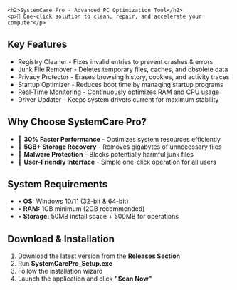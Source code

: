 
    <h2>SystemCare Pro - Advanced PC Optimization Tool</h2>
    <p>🚀 One-click solution to clean, repair, and accelerate your computer</p>
  </div>

  <div class="section">
    <h2>Key Features</h2>
    <ul>
      <li><span class="highlight">Registry Cleaner</span> - Fixes invalid entries to prevent crashes & errors</li>
      <li><span class="highlight">Junk File Remover</span> - Deletes temporary files, caches, and obsolete data</li>
      <li><span class="highlight">Privacy Protector</span> - Erases browsing history, cookies, and activity traces</li>
      <li><span class="highlight">Startup Optimizer</span> - Reduces boot time by managing startup programs</li>
      <li><span class="highlight">Real-Time Monitoring</span> - Continuously optimizes RAM and CPU usage</li>
      <li><span class="highlight">Driver Updater</span> - Keeps system drivers current for maximum stability</li>
    </ul>
  </div>

  <div class="section">
    <h2>Why Choose SystemCare Pro?</h2>
    <ul>
      <li>🔹 <strong>30% Faster Performance</strong> - Optimizes system resources efficiently</li>
      <li>🔹 <strong>5GB+ Storage Recovery</strong> - Removes gigabytes of unnecessary files</li>
      <li>🔹 <strong>Malware Protection</strong> - Blocks potentially harmful junk files</li>
      <li>🔹 <strong>User-Friendly Interface</strong> - Simple one-click operation for all users</li>
    </ul>
  </div>

  <div class="section">
    <h2>System Requirements</h2>
    <ul>
      <li>• <strong>OS:</strong> Windows 10/11 (32-bit & 64-bit)</li>
      <li>• <strong>RAM:</strong> 1GB minimum (2GB recommended)</li>
      <li>• <strong>Storage:</strong> 50MB install space + 500MB for operations</li>
    </ul>
  </div>

  <div class="section">
    <h2>Download & Installation</h2>
    <ol>
      <li>Download the latest version from the <strong>Releases Section</strong></li>
      <li>Run <strong>SystemCarePro_Setup.exe</strong></li>
      <li>Follow the installation wizard</li>
      <li>Launch the application and click <strong>"Scan Now"</strong></li>
    </ol>
</div>
